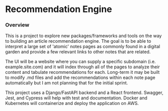 # Recommendation Engine

### Overview

This is a project to explore new packages/frameworks and tools on the way to building an article recommendation engine. The goal is to be able to interpret a large set of 'atomic' notes pages as commonly found in a digital garden and provide a few relevant links to other notes that are related.

The UI will be a website where you can supply a specific subdomain (i.e. example.site.com) and it will index through all of the pages to analyze their content and tabulate recommendations for each. Long-term it may be built to modify .md files and add the recommendations within each note page automatically but I am not planning that for the initial sprint.

This project uses a Django/FastAPI backend and a React frontend. Swagger, Jest, and Cypress will help with test and documentation. Docker and Kubernetes will containerize and deploy the application on AWS.